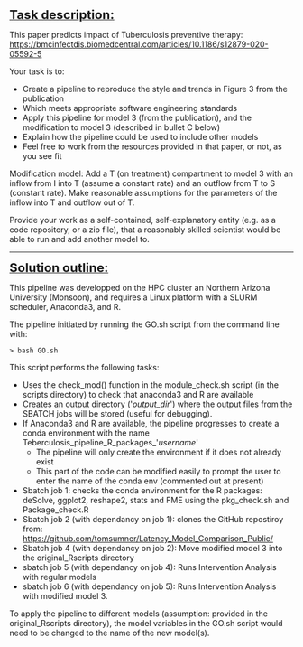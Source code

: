 **<ins> <span style="font-size: 22px;">Task description:</span> </ins>**

This paper predicts impact of Tuberculosis preventive therapy: 
https://bmcinfectdis.biomedcentral.com/articles/10.1186/s12879-020-05592-5

Your task is to:
- Create a pipeline to reproduce the style and trends in Figure 3 from the publication
- Which meets appropriate software engineering standards
- Apply this pipeline for model 3 (from the publication), and the modification to model 3 (described in bullet C below)
- Explain how the pipeline could be used to include other models
- Feel free to work from the resources provided in that paper, or not, as you see fit

Modification model: Add a T (on treatment) compartment to model 3 with an inflow from I into T (assume a constant rate) and an outflow from T to S (constant rate). Make reasonable assumptions for the parameters of the inflow into T and outflow out of T.

Provide your work as a self-contained, self-explanatory entity (e.g. as a code repository, or a zip file), that a reasonably skilled scientist would be able to run and add another model to. 

---

**<ins> <span style="font-size: 22px;">Solution outline:</span> </ins>**

This pipeline was developped on the HPC cluster an Northern Arizona University (Monsoon), and requires a Linux platform with a SLURM scheduler, Anaconda3, and R.

The pipeline initiated by running the GO.sh script from the command line with:

	> bash GO.sh

This script performs the following tasks:
- Uses the check_mod() function in the module_check.sh script (in the scripts directory) to check that anaconda3 and R are available
- Creates an output directory ('*output_dir*') where the output files from the SBATCH jobs will be stored (useful for debugging).
- If Anaconda3 and R are available, the pipeline progresses to create a conda environment with the name Teberculosis_pipeline_R_packages_'*username*'
	* The pipeline will only create the environment if it does not already exist
	* This part of the code can be modified easily to prompt the user to enter the name of the conda env (commented out at present)
- Sbatch job 1: checks the conda environment for the R packages: deSolve, ggplot2, reshape2, stats and FME using the pkg_check.sh and Package_check.R
- Sbatch job 2 (with dependancy on job 1): clones the GitHub repostiroy from: https://github.com/tomsumner/Latency_Model_Comparison_Public/
- Sbatch job 4 (with dependancy on job 2): Move modified model 3 into the original_Rscripts directory
- sbatch job 5 (with dependancy on job 4): Runs Intervention Analysis with regular models
- sbatch job 6 (with dependancy on job 5): Runs Intervention Analysis with modified model 3.

To apply the pipeline to different models (assumption: provided in the original_Rscripts directory), the model variables in the GO.sh script would need to be changed to the name of the new model(s).




